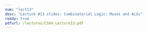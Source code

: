 ```yaml
---
num: "lect13"
desc: "Lecture #13 slides: Combinatorial Logic: Muxes and ALUs"
ready: true
pdfurl: /lectures/CS64_Lecture13.pdf
---
```


